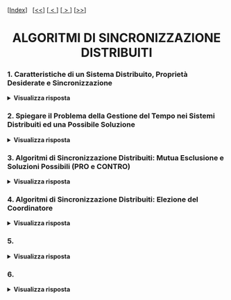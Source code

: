 [[Index](https://github.com/mikyll/Sistemi-Operativi-M/tree/main/flashcard)]&nbsp;&nbsp;
[[<<](https://github.com/mikyll/Sistemi-Operativi-M/blob/main/flashcard/01%20-%20Virtualizzazione.md)]
[[&nbsp;<&nbsp;](https://github.com/mikyll/Sistemi-Operativi-M/blob/main/flashcard/08%20-%20Comunicazione%20con%20Sincronizzazione%20Estesa.md)]
[[&nbsp;>&nbsp;](https://github.com/mikyll/Sistemi-Operativi-M/blob/main/flashcard/11%20-%20HPC.md)]
[[>>](https://github.com/mikyll/Sistemi-Operativi-M/blob/main/flashcard/11%20-%20HPC.md)]

<h1 align="center">ALGORITMI DI SINCRONIZZAZIONE DISTRIBUITI</h1>

### 1. Caratteristiche di un Sistema Distribuito, Proprietà Desiderate e Sincronizzazione

<details>
  <summary><b>Visualizza risposta</b></summary>
  
  In un sistema distribuito i processi eseguono su nodi fisicamente separati, collegati tra loro da una rete di interconnessione, ed il modello a scambio di messaggi è la sua naturale astrazione.<br/>
  Caratteristiche: concorrenza/parallelismo delle attività dei nodi; assenza di risorse condivise tra nodi; assenza di un clock globale; possibilità di malfunzionamenti indipendenti dei nodi (crash, attacchi, ...), o della rete di comunicazione (latenza, packet loss).
  
  **Proprietà Desiderate**:
  - **scalabilità**, nell'applicazione distribuita le prestazioni dovrebbero crescere al crescere del numero di nodi utilizzati;
  - **tolleranza ai guasti**, l'applicazione dev'essere in grado di funzionare anche in presenza di guasti (crash dei nodi, problemi di rete, ...).
  
  **Speedup**: indicatore per misurare le *prestazioni* di un sistema parallelo/distribuito. Lo speedup per N nodi è dato dal rapporto tra il tempo di esecuzione dell'applicazione ottenuto con un solo nodo e quello ottenuti con N nodi, ovvero: ```speedup(N) = tempo(1) / tempo(N)```. Il caso ideale (sistema scalabile al 100%) è ```speedup(N) = N```.
  
  **Tolleranza ai Guasti**: un sistema distribuito si dice tollerante ai guasti se riesce ad *erogare i propri servizi anche in presenza di guasti* (temporanei, intermittenti o persistenti) in uno o più nodi. Un sistema tollerante ai guasti deve nascondere i problemi agli altri processi, ad esempio tramite ridondanza.
  
  **Algoritmi di Sincronizzazione**: come nel modello a memoria comune, anche nel modello a scambio di messaggi è importante poter disporre di algoritmi di sincronizzazione tra i processi concorrenti, che permettano di <ins>coordinare opportunamente i vari processi</ins>:
  - *timing*, sincronizzazione dei clock e tempo logico;
  - *mutua esclusione* distribuita;
  - *elezione di coordinatori* di gruppi di processi.
  
  In ogni caso, è sempre desiderabile che tali algoritmi godano di scalabilità e tolleranza ai guasti (e vengono valutati anche in base a tali parametri).
</details>

### 2. Spiegare il Problema della Gestione del Tempo nei Sistemi Distribuiti ed una Possibile Soluzione

<details>
  <summary><b>Visualizza risposta</b></summary>
  
  In un sistema distribuito gli orologi di ogni nodo non sempre sono sincronizzati, dunque è possibile che l'ordine nel quale due eventi vengono registrati sia diverso da quello in cui sono effettivamente accaduti, e questo può generare problemi.<br/>
  Per questo motivo, gli orologi utilizzati in applicazioni distribuite si dividono in **fisici**, che forniscono l'ora esatta, e **logici**, che permettono di associare un timestamp coerente con l'ordine in cui gli eventi si sono effettivamente verificati.
  
  **Orologi Logici**: per implementare gli orologi logici, si definisce una relazione *happened-before* "→", tale che:
  1. *A* e *B* sono eventi in uno stesso processo ed *A* si verifica prima di *B*, allora *A* → *B*;
  2. *A* è l'evento di invio di un messaggio e *B* è l'evento di ricezione dello stesso, allora *A* → *B*;
  3. vale la proprietà transitiva, ovvero se *A* → *B*, e *B* → *C*, allora *A* → *C*.
  
  Assumiamo quindi che ad ogni evento *e* venga associato un timestamp *C(e)* e che tutti i processi concordino su questo, per cui vale la proprietà *: ```A → B ⟺ C(A) < C(B)```. Dunque, se all'interno di un processo *A* precede *B*, avremo che *C(A)* < *C(B)*; se *A* è l'evento di invio e *B* l'evento di ricezione dello stesso messaggio, allora *C(A)* < *C(B)*.
  
  **Algoritmo di Lamport**: Per garantire il rispetto della proprietà *:
  1. ogni processo *Pi* gestisce localmente un <int>contatore</int> *Ci* del tempo logico;
  2. ogni evento del processo fa incrementare il contatore di 1 (*Ci*++);
  3. ogni volta che il processo Pi invia un messaggio *m*, il contatore viene incrementato (*Ci*++) e successivamente al messaggio viene assegnato il timestamp *ts*(*m*)=*Ci*;
  4. quando un processo *Pj* riceve un messaggio *m*, assegna al proprio contatore *Cj* un valore dato dal massimo tra *Cj* e *ts*(*m*), ovvero ```Cj = max{Cj, ts(m)}```, e successivamente lo incrementa di 1 (*Cj*++).
</details>

### 3. Algoritmi di Sincronizzazione Distribuiti: Mutua Esclusione e Soluzioni Possibili (PRO e CONTRO)

<details>
  <summary><b>Visualizza risposta</b></summary>
  
  Nei sistemi distribuiti è spesso necessario garantire che due processi non possano eseguire contemporaneamente alcune attività, ad esempio quelle che prevedono accesso a risorse condivise. Questo problema può essere risolto in maniera:
  - *centralizzata*, delegando la gestione ad un processo <ins>coordinatore</ins> al quale tutti gli altri processi si rivolgono per l'utilizzo della risorsa;
  - *decentralizzata*, sincronizzando i prrocessi mediante algoritmi la cui logica è distribuita tra i processi stessi (questo è generalmente un approccio più scalabile, in quanto avere un coordinatore singolo costituisce un collo di bottiglia).
  
  Le soluzioni al problema della mutua esclusione distribuita si dividono inoltre in:
  - *permission-based* (centralizzati o decentralizzati), nelle quali ogni processo che vuole eseguire la sezione critica (operazione mutuamente esclusiva) "<ins>richiede il permesso</ins>" di eseguire ad uno o più altri processi;
  - *token-based* (sempre decentralizzati), in cui i processi si passano un <ins>token</ins> che concede l'autorizzazione ad eseguire la propria sezione critica.
  
  ##### Soluzione Centralizzata
  La soluzione *centralizzata* prevede la presenza di un processo coordinatore che espone due primitive di <ins>richiesta</ins> e <ins>rilascio</ins> della risorsa. Ogni processo che vuole eseguire la propria sezione critica si rivolge al coordinatore per ottenere il *permesso*. Il coordinatore gestisce una richiesta alla volta, utilizzando una <ins>coda FIFO</ins>: se un processo richiede una risorsa che è attualmente utilizzata da un altro processo, viene messo in attesa in una coda, e risvegliato dal coordinatore stesso, quando la risorsa si libera di nuovo (ed è il suo turno nella coda).
  - **Vantaggi**: è un <ins>algoritmo equo</ins> (è privo di *starvation*), ed è implementabile utilizzando <ins>solo 3 messaggi</ins> (richiesta, autorizzazione, rilascio) per ciascuna sezione critica.
  - **Svantaggi**: è <ins>poco scalabile</ins>, in quanto al crescere del numero dei nodi il *coordinatore* può diventare un *collo di bottiglia*; è <ins>poco tollerante ai guasti</ins> e prevede un *Single Point of Failure*, in quanto se si guasta il coordinatore, l'intero sistema si blocca, e inolte, se un processo non ottiene una risposta, non può distinguere il motivo (autorizzazione non concessa o guasto).
  
  ##### Algoritmo di Ricart-Agrawala
  L'algoritmo di *Ricart-Agrawala* è una soluzione *decentralizzata permission-based* che richiede, come requisito per il suo funzionamento, la presenza di un <ins>orologio logico sincronizzato (timestamp)</ins>. Ad ogni processo sono associati 2 thread concorrenti: **main**, che esegue la sezione critica, e **receiver** che riceve le autorizzazioni.
  
  **Main**: quando un main vuole entrare nella sezione critica:
  1. manda una richiesta d'autorizzazione (con il proprio PID e timestamp) a tutti gli altri nodi;
  2. attende le autorizzazioni (```OK```) di tutti gli altri nodi;
  3. esegue la sezione critica;
  4. invia un ```OK``` a tutte le richieste in attesa.
  
**Receiver**: quando un receiver riceve una richiesta, esso può trovarsi in 3 possibili stati:
1. **RELEASED**, se il processo non è interessato ad eseguire la sezione critica (ed il proprio main non ha inviato richieste), dunque <ins>risponde ```OK```</ins>;
2. **WANTED**, se il processo vuole entrare nella sezione critica (dunque il proprio main è in attesa dell'autorizzazione ```OK```), allora <inst>confronta il timestamp</ins> della richiesta ricevuta *Tr* con quello della richiesta inviata *Ts*:
	- se *Tr* < *Ts*, <ins>risponde con ```OK```</ins>;
	- altrimenti (*Tr* ≥ *Ts*), non risponde e <ins>mette la richiesta ricevuta in coda</ins>;
3. **HELD**, se sta eseguendo la sezione critica, nel qual caso <ins>la richiesta viene messa in coda</ins>.
  
  Esempio:<br/>
  Abbiamo 5 processi: *P1* in stato **HELD**, *P2* in **RELEASED**, *P3* in **WANTED** con ```ts(m) = 3```, *P4* in **RELEASED**, *P5* in **WANTED** con ```ts(m) = 5```.
  1. *P1* riceve le richieste di *P3* e *P5* e le mette in coda, in quanto si trova in stato HELD (sta attualmente eseguendo la sezione critica); *P2* risponde ```OK``` a *P3* e *P5*; *P3*

<table>
	<tr>
		<td width="5%" align="center"><b>Stato</b></td>
		<td align="center"><b><i>P1</i></b></td>
		<td align="center"><b><i>P2</i></b></td>
		<td align="center"><b><i>P3</i></b></td>
		<td align="center"><b><i>P4</i></b></td>
		<td align="center"><b><i>P5</i></b></td>
		<td align="center"><b>IMG</b></td>
	</tr>
	<tr>
		<td align="center">(1)</td>
		<td align="center"><b>HELD</b><br/>sta eseguendo la propria sezione critica</td>
		<td align="center"><b>RELEASED</b></td>
		<td align="center"><b>WANTED</b><br/>
			invia richiesta con <code>ts(m) = 3</code></td>
		<td align="center"><b>RELEASED</b></td>
		<td align="center"><b>WANTED</b><br/>
			invia richiesta con <code>ts(m) = 5</code></td>
		<td align="center"> - </td>
	</tr>
	<tr>
		<td>(2)</td>
		<td><b>HELD</b><br/>
			riceve le richieste di <i>P3</i> e <i>P5</i> e le mette in coda</td>
		<td><b>RELEASED</b><br/>
			riceve le richieste di <i>P3</i> e <i>P5</i> e risponde <code>OK</code> a entrambi</td>
		<td><b>WANTED</b><br/>
			ts(m) = 3</td>
		<td><b>RELEASED</b><br/>
			riceve le richieste di <i>P3</i> e <i>P5</i> e risponde <code>OK</code> a entrambi</td>
		<td><b>WANTED</b><br/>
			ts(m) = 5</td>
		<td> - </td>
	</tr>
	<tr>
		<td>(3)</td>
		<td>HELD</td>
		<td>RELEASED</td>
		<td>WANTED, invia richiesta con ts(m) = 3</td>
		<td>RELEASED</td>
		<td>WANTED, invia richiesta con ts(m) = 5</td>
		<td> - </td>
	</tr>
  </table>
  ##### Algoritmo Token-Ring
  + Esempio
</details>

### 4. Algoritmi di Sincronizzazione Distribuiti: Elezione del Coordinatore

<details>
  <summary><b>Visualizza risposta</b></summary>
  
  
</details>

### 5. 

<details>
  <summary><b>Visualizza risposta</b></summary>
  
  
</details>

### 6. 

<details>
  <summary><b>Visualizza risposta</b></summary>
  
  
</details>


<!--
### Come può risolversi il problema della mutua esclusione in un sistema distribuito (dopo aver parlato un po’ può chiedere di risolvere un esercizio descritto al momento)

### algoritmi di sincronizzazione nei sistemi distribuiti: problema del tempo, come fare ad avere un unico riferimento temporale (orologio logico , algoritmo di Lamport)

### Come può essere risolto il problema della mutua esclusione in un contesto distribuito?

### sincronizzazione dei sistemi distribuiti in particolare come si risolve l’autoesclusione (soluzioni: centralizzata basata su processi, non centralizzata basata su processi, ?)

### ESEMPIO: supponiamo di avere un gruppo di 5 nodi p1, p2, p3, p4, p5. p3 si trova in stato di held e p2 e p4 si trovano nello stato di release e gli altri nello stato di wanted). cosa succede? le richieste viaggiano a un tempo t, come reagiscono i processi che ricevono il segnale. 

### quali sono i pro e i contro di uno decentralizzato e di uno centralizzato

### sistemi distribuiti: Algoritmi di Elezione(bully)

### Come può essere trattato il problema della mutua esclusione in un sistema distribuito (mutua esclusione distribuita, orologi logici, coordinamento attraverso un coordinatore eletto. approccio centralizzato, decentralizzato. permission based e token based. esempi centralizzato, Ricart Agrawala (con spiegazione di Lamport), Token ring)

### Algoritmi di elezione cosa sono e descriverli (bully e ring) 

### Mutua esclusione in un sistema distribuito (accesso contemporaneo a una risorsa da evitare, e utilizzare un sistema di tempo utilizzabile da tutti i nodi -> lamport. Alg permission based o token based, approccio centralizzato, ricart agrawala e token ring. esempio con un caso specifico richiesto da lei)
-->
